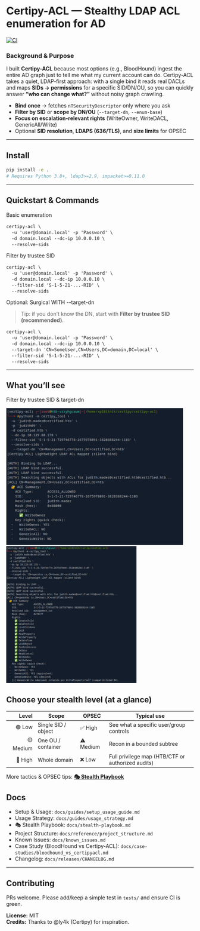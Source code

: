 # Certipy-ACL — Stealthy LDAP ACL enumeration for AD

[![CI](https://github.com/xploitnik/certipy-acl/actions/workflows/ci.yml/badge.svg)](https://github.com/xploitnik/certipy-acl/actions/workflows/ci.yml)

### Background & Purpose

I built **Certipy-ACL** because most options (e.g., BloodHound) ingest the entire AD graph just to tell me what my current account can do. Certipy-ACL takes a quiet, LDAP-first approach: with a single bind it reads real DACLs and maps **SIDs → permissions** for a specific SID/DN/OU, so you can quickly answer **“who can change what?”** without noisy graph crawling.

- **Bind once** → fetches `nTSecurityDescriptor` only where you ask
- **Filter by SID** or **scope by DN/OU** (`--target-dn`, `--enum-base`)
- **Focus on escalation-relevant rights** (WriteOwner, WriteDACL, GenericAll/Write)
- Optional **SID resolution**, **LDAPS (636/TLS)**, and **size limits** for OPSEC


---

## Install

```bash
pip install -e .
# Requires Python 3.8+, ldap3>=2.9, impacket>=0.11.0
```

---

## Quickstart & Commands

Basic enumeration
```
certipy-acl \
  -u 'user@domain.local' -p 'Password' \
  -d domain.local --dc-ip 10.0.0.10 \
  --resolve-sids
```

Filter by trustee SID

```
certipy-acl \
  -u 'user@domain.local' -p 'Password' \
  -d domain.local --dc-ip 10.0.0.10 \
  --filter-sid 'S-1-5-21-...-RID' \
  --resolve-sids
```

Optional: Surgical WITH --target-dn
> Tip: if you don’t know the DN, start with **Filter by trustee SID (recommended)**.

```
certipy-acl \
  -u 'user@domain.local' -p 'Password' \
  -d domain.local --dc-ip 10.0.0.10 \
  --target-dn 'CN=SomeUser,CN=Users,DC=domain,DC=local' \
  --filter-sid 'S-1-5-21-...-RID' \
  --resolve-sids
```
---

## What you’ll see

Filter by trustee SID & target-dn

<a href="docs/images/acl_writeowner_judith_management.png">
  <img src="docs/images/acl_writeowner_judith_management.png" width="475" alt="WriteOwner over Management group">
</a>

<a href="docs/images/acl_Generic_All.png">
  <img src="docs/images/acl_Generic_All.png" width="350" alt="GenericAll example">
</a>

## Choose your stealth level (at a glance)

| Level | Scope | OPSEC | Typical use |
|---:|---|---|---|
| 🟢 Low | Single SID / object | ✅ High | See what a specific user/group controls |
| 🟡 Medium | One OU / container | ⚠️ Medium | Recon in a bounded subtree |
| 🔴 High | Whole domain | ❌ Low | Full privilege map (HTB/CTF or authorized audits) |

More tactics & OPSEC tips: **[🎭 Stealth Playbook](docs/stealth-playbook.md)**

## Docs

- Setup & Usage: `docs/guides/setup_usage_guide.md`  
- Usage Strategy: `docs/guides/usage_strategy.md`  
- 🎭 Stealth Playbook: `docs/stealth-playbook.md`  
- Project Structure: `docs/reference/project_structure.md`  
- Known Issues: `docs/known_issues.md`  
- Case Study (BloodHound vs Certipy-ACL): `docs/case-studies/bloodhound_vs_certipyacl.md`  
- Changelog: `docs/releases/CHANGELOG.md`

---

## Contributing

PRs welcome. Please add/keep a simple test in `tests/` and ensure CI is green.

**License:** MIT  
**Credits:** Thanks to @ly4k (Certipy) for inspiration.









